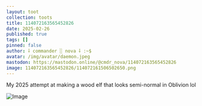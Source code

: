 ```yaml
---
layout: toot
collection: toots
title: 114072163565452826
date: 2025-02-26
published: true
tags: []
pinned: false
author: ⸸ commander ░ nova ⸸ :~$
avatar: /img/avatar/daemon.jpeg
mastodon: https://mastodon.online/@cmdr_nova/114072163565452826
image: 114072163565452826/114072161506502650.png
---
```


My 2025 attempt at making a wood elf that looks semi-normal in Oblivion lol

<img src="/toots/114072163565452826/114072161506502650.png" alt="Image">
